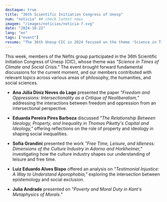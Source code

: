 ```yaml
---
destaque: true
title: "36th Scientific Initiation Congress of Unesp"
num: "noticia" ## check latest news
imagem: "/images/noticias/noticia-7.svg"
date: "2024-10-22"
lang: "en"
tags: ["event"]
resumo: "The 36th Unesp CIC in 2024 focused on the theme 'Science in Times of Climate and Social Crisis.'"
---
```


This week, members of the Néfits group participated in the 36th Scientific Initiation Congress of Unesp (CIC), whose theme was *"Science in Times of Climate and Social Crisis."* The event brought forward fundamental discussions for the current moment, and our members contributed with relevant topics across various areas of philosophy, the humanities, and social sciences.

- **Ana Júlia Diniz Neves do Lago** presented the paper *"Freedom and Oppressions: Intersectionality as a Critique of Neoliberalism,"* addressing the interactions between freedom and oppression from an intersectional perspective.

- **Eduarda Pereira Pires Barboza** discussed *"The Relationship Between Ideology, Property, and Inequality in Thomas Piketty's *Capital and Ideology*,"* offering reflections on the role of property and ideology in shaping social inequalities.

- **Sofia Grandini** presented the work *"Free Time, Leisure, and Idleness: Dimensions of the Culture Industry in Adorno and Horkheimer,"* investigating how the culture industry shapes our understanding of leisure and free time.

- **Luiz Eduardo Alves Bispo** offered an analysis on *"Testimonial Injustice: A Way to Understand Aporophobia,"* exploring the intersection between epistemology and social exclusion.

- **Julia Andrade** presented on *"Poverty and Moral Duty in Kant's *Metaphysics of Morals*."*
